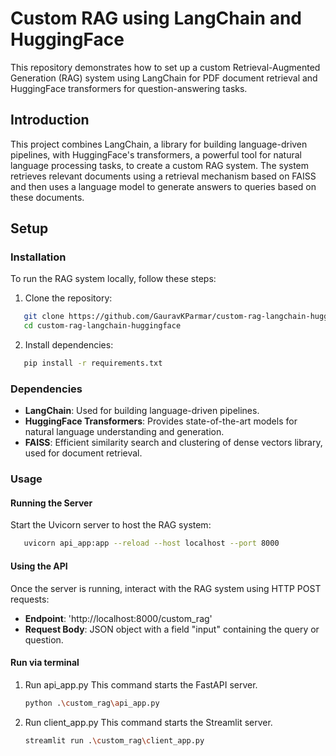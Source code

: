 # Custom RAG using LangChain and HuggingFace

This repository demonstrates how to set up a custom Retrieval-Augmented Generation (RAG) system using LangChain for PDF document retrieval and HuggingFace transformers for question-answering tasks.

## Introduction

This project combines LangChain, a library for building language-driven pipelines, with HuggingFace's transformers, a powerful tool for natural language processing tasks, to create a custom RAG system. The system retrieves relevant documents using a retrieval mechanism based on FAISS and then uses a language model to generate answers to queries based on these documents.

## Setup

### Installation

To run the RAG system locally, follow these steps:

1. Clone the repository:
```bash
   git clone https://github.com/GauravKParmar/custom-rag-langchain-huggingface.git
   cd custom-rag-langchain-huggingface
```
2. Install dependencies:
```bash
   pip install -r requirements.txt
```
### Dependencies
- **LangChain**: Used for building language-driven pipelines.
- **HuggingFace Transformers**: Provides state-of-the-art models for natural language understanding and generation.
- **FAISS**: Efficient similarity search and clustering of dense vectors library, used for document retrieval.

### Usage
#### Running the Server
Start the Uvicorn server to host the RAG system:
```bash
   uvicorn api_app:app --reload --host localhost --port 8000
```

#### Using the API
Once the server is running, interact with the RAG system using HTTP POST requests:
- **Endpoint**: 'http://localhost:8000/custom_rag'
- **Request Body**: JSON object with a field "input" containing the query or question.

#### Run via terminal
1. Run api_app.py
   This command starts the FastAPI server.
   
   ```bash
   python .\custom_rag\api_app.py
   ```
2. Run client_app.py
   This command starts the Streamlit server.
   
   ```bash
   streamlit run .\custom_rag\client_app.py
   ```
